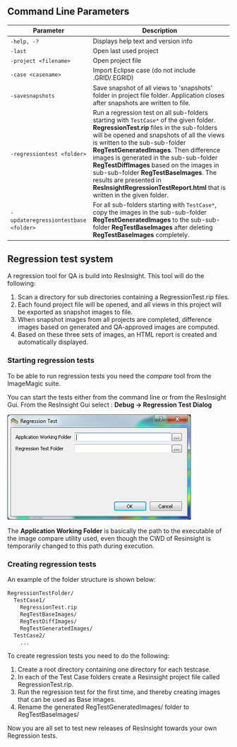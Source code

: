 ## Command Line Parameters #

Parameter|Description
---------|-----------
`-help, -?`               | Displays help text and version info
`-last`                   | Open last used project
`-project <filename>`     | Open project file <filename>
`-case <casename>`        | Import Eclipse case <casename> (do not include .GRID/.EGRID)
`-savesnapshots`          | Save snapshot of all views to 'snapshots' folder in project file folder. Application closes after snapshots are written to file.
`-regressiontest <folder>` | Run a regression test on all sub-folders starting with `TestCase*` of the given folder. **RegressionTest.rip** files in the sub-folders will be opened and snapshots of all the views is written to the sub-sub-folder **RegTestGeneratedImages**. Then difference images is generated in the sub-sub-folder **RegTestDiffImages** based on the images in sub-sub-folder **RegTestBaseImages**. The results are presented in **ResInsightRegressionTestReport.html** that is written in the given folder.
`-updateregressiontestbase <folder>` | For all sub-folders starting with `TestCase*`, copy the images in the sub-sub-folder **RegTestGeneratedImages** to the sub-sub-folder **RegTestBaseImages** after deleting **RegTestBaseImages** completely.

## Regression test system

A regression tool for QA is build into ResInsight. This tool will do the following: 

1. Scan a directory for sub directories containing a RegressionTest.rip files. 
2. Each found project file will be opened, and all views in this project will be exported as snapshot images to file.
3. When snapshot images from all projects are completed, difference images based on generated and QA-approved images are computed. 
4. Based on these three sets of images, an HTML report is created and automatically displayed.

### Starting regression tests

To be able to run regression tests you need the *compare* tool from the ImageMagic suite.

You can start the tests either from the command line or from the ResInsight Gui.
From the ResInsight Gui select : **Debug -> Regression Test Dialog**

![](images/RegressionTestDialog.png)

The **Application Working Folder** is basically the path to the executable of the image compare utility used, even though the CWD of Resinsight is temporarily changed to this path during execution.

### Creating regression tests

An example of the folder structure is shown below:

```
RegressionTestFolder/
  TestCase1/
    RegressionTest.rip
    RegTestBaseImages/
    RegTestDiffImages/
    RegTestGeneratedImages/
  TestCase2/
    ...
```

To create regression tests you need to do the following:

1. Create a root directory containing one directory for each testcase. 
2. In each of the Test Case folders create a Resinsight project file called RegressionTest.rip.
3. Run the regression test for the first time, and thereby creating images that can be used as Base images.
4. Rename the generated RegTestGeneratedImages/ folder to RegTestBaseImages/

Now you are all set to test new releases of ResInsight towards your own Regression tests.

